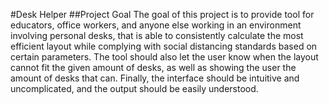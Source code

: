 #Desk Helper
##Project Goal
The goal of this project is to provide tool for educators, office workers, and anyone else working in an environment involving personal desks, that is able to consistently calculate the most efficient layout while complying with social distancing standards based on certain parameters. The tool should also let the user know when the layout cannot fit the given amount of desks, as well as showing the user the amount of desks that can. Finally, the interface should be intuitive and uncomplicated, and the output should be easily understood.